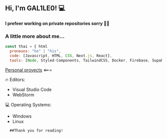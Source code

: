 <h2> Hi, I'm GAL1LE0! 💻</h2>

<h4>I prefeer working on private repositories sorry 🧑‍💻<h4>


### A little more about me...  

```javascript
const thai = { html
  pronouns: "he" | "his",
  code: [Javascript, HTML, CSS, Next.js, React],
  tools: [Node, Styled-Components, TailwindCSS, Docker, Firebase, Supabase, Azure Cloud, Vercel, Cloudflare],

```
  <a class="button" href="https://clogy.net">Personal proyects</a> <===


🔥 Editors: <br>
- Visual Studio Code          
- WebStorm


💻 Operating Systems: <br>
- Windows                
- Linux                 
```
  ##Thank you for reading!
